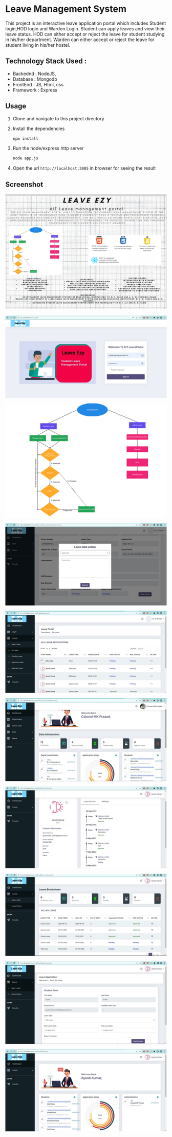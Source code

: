 # Leave Management System

This project is an interactive leave application portal which includes Student login,HOD login and Warden Login. Student can apply leaves and view their leave status. HOD can either accept or reject the leave for student studying in his/her department. Warden can either accept or reject the leave for student living in his/her hostel.

## Technology Stack Used :

- Backednd : NodeJS,
- Database : Mongodb
- FrontEnd : JS, Html, css
- Framework : Express

## Usage

1. Clone and navigate to this project directory

2. Install the dependencies

   ```bash
   npm install
   ```

3. Run the node/express http server
   ```bash
   node app.js
   ```
4. Open the url `http://localhost:3005` in browser for seeing the result

## Screenshot



![Home Page](https://github.com/Lomna21/AIT-Leave-Management/blob/master/Project%20Screenshots/Picture1.png)

![Home Page](https://github.com/Lomna21/AIT-Leave-Management/blob/master/Project%20Screenshots/Picture10.jpg)

![Home Page](https://github.com/Lomna21/AIT-Leave-Management/blob/master/Project%20Screenshots/Picture2.png)

![Home Page](https://github.com/Lomna21/AIT-Leave-Management/blob/master/Project%20Screenshots/Picture3.jpg)

![Home Page](https://github.com/Lomna21/AIT-Leave-Management/blob/master/Project%20Screenshots/Picture4.jpg)

![Home Page](https://github.com/Lomna21/AIT-Leave-Management/blob/master/Project%20Screenshots/Picture5.jpg)

![Home Page](https://github.com/Lomna21/AIT-Leave-Management/blob/master/Project%20Screenshots/Picture6.jpg)

![Home Page](https://github.com/Lomna21/AIT-Leave-Management/blob/master/Project%20Screenshots/Picture7.jpg)

![Home Page](https://github.com/Lomna21/AIT-Leave-Management/blob/master/Project%20Screenshots/Picture8.jpg)

![Home Page](https://github.com/Lomna21/AIT-Leave-Management/blob/master/Project%20Screenshots/Picture9.jpg)


